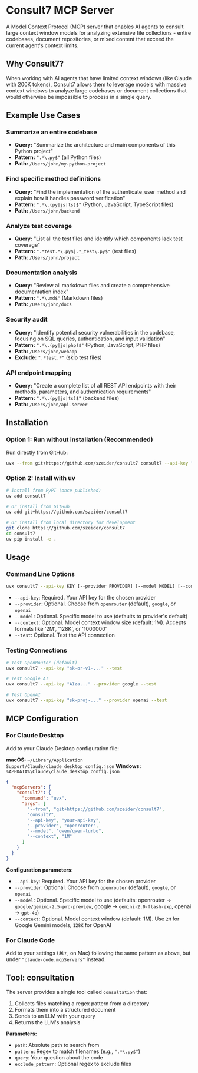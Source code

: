 # Consult7 MCP Server

A Model Context Protocol (MCP) server that enables AI agents to consult large context window models for analyzing extensive file collections - entire codebases, document repositories, or mixed content that exceed the current agent's context limits.

## Why Consult7?

When working with AI agents that have limited context windows (like Claude with 200K tokens), Consult7 allows them to leverage models with massive context windows to analyze large codebases or document collections that would otherwise be impossible to process in a single query.

## Example Use Cases

### Summarize an entire codebase
* **Query:** "Summarize the architecture and main components of this Python project"
* **Pattern:** `".*\.py$"` (all Python files)
* **Path:** `/Users/john/my-python-project`

### Find specific method definitions

* **Query:** "Find the implementation of the authenticate_user method and explain how it handles password verification"
* **Pattern:** `".*\.(py|js|ts)$"` (Python, JavaScript, TypeScript files)
* **Path:** `/Users/john/backend`

### Analyze test coverage
* **Query:** "List all the test files and identify which components lack test coverage"
* **Pattern:** `".*test.*\.py$|.*_test\.py$"` (test files)
* **Path:** `/Users/john/project`

### Documentation analysis
* **Query:** "Review all markdown files and create a comprehensive documentation index"
* **Pattern:** `".*\.md$"` (Markdown files)
* **Path:** `/Users/john/docs`

### Security audit
* **Query:** "Identify potential security vulnerabilities in the codebase, focusing on SQL queries, authentication, and input validation"
* **Pattern:** `".*\.(py|js|php)$"` (Python, JavaScript, PHP files)
* **Path:** `/Users/john/webapp`
* **Exclude:** `".*test.*"` (skip test files)

### API endpoint mapping
* **Query:** "Create a complete list of all REST API endpoints with their methods, parameters, and authentication requirements"
* **Pattern:** `".*\.(py|js|ts)$"` (backend files)
* **Path:** `/Users/john/api-server`

## Installation

### Option 1: Run without installation (Recommended)

Run directly from GitHub:

```bash
uvx --from git+https://github.com/szeider/consult7 consult7 --api-key "..." --provider google --test
```

### Option 2: Install with uv

```bash
# Install from PyPI (once published)
uv add consult7

# Or install from GitHub
uv add git+https://github.com/szeider/consult7

# Or install from local directory for development
git clone https://github.com/szeider/consult7
cd consult7
uv pip install -e .
```

## Usage

### Command Line Options

```bash
uvx consult7 --api-key KEY [--provider PROVIDER] [--model MODEL] [--context TOKENS] [--test]
```

- `--api-key`: Required. Your API key for the chosen provider
- `--provider`: Optional. Choose from `openrouter` (default), `google`, or `openai`
- `--model`: Optional. Specific model to use (defaults to provider's default)
- `--context`: Optional. Model context window size (default: 1M). Accepts formats like '2M', '128K', or '1000000'
- `--test`: Optional. Test the API connection

### Testing Connections

```bash
# Test OpenRouter (default)
uvx consult7 --api-key "sk-or-v1-..." --test

# Test Google AI
uvx consult7 --api-key "AIza..." --provider google --test

# Test OpenAI
uvx consult7 --api-key "sk-proj-..." --provider openai --test
```


## MCP Configuration

### For Claude Desktop

Add to your Claude Desktop configuration file:

**macOS:** `~/Library/Application Support/Claude/claude_desktop_config.json`
**Windows:** `%APPDATA%\Claude\claude_desktop_config.json`

```json
{
  "mcpServers": {
    "consult7": {
      "command": "uvx",
      "args": [
        "--from", "git+https://github.com/szeider/consult7",
        "consult7",
        "--api-key", "your-api-key",
        "--provider", "openrouter",
        "--model", "qwen/qwen-turbo",
        "--context", "1M"
      ]
    }
  }
}
```

**Configuration parameters:**
- `--api-key`: Required. Your API key for the chosen provider
- `--provider`: Optional. Choose from `openrouter` (default), `google`, or `openai`
- `--model`: Optional. Specific model to use (defaults: openrouter → `google/gemini-2.5-pro-preview`, google → `gemini-2.0-flash-exp`, openai → `gpt-4o`)
- `--context`: Optional. Model context window (default: 1M). Use `2M` for Google Gemini models, `128K` for OpenAI

### For Claude Code

Add to your settings (⌘+, on Mac) following the same pattern as above, but under `"claude-code.mcpServers"` instead.

## Tool: consultation

The server provides a single tool called `consultation` that:
1. Collects files matching a regex pattern from a directory
2. Formats them into a structured document
3. Sends to an LLM with your query
4. Returns the LLM's analysis

**Parameters:**
- `path`: Absolute path to search from
- `pattern`: Regex to match filenames (e.g., `".*\.py$"`)
- `query`: Your question about the code
- `exclude_pattern`: Optional regex to exclude files

